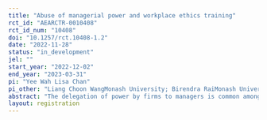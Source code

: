 ```yaml
---
title: "Abuse of managerial power and workplace ethics training"
rct_id: "AEARCTR-0010408"
rct_id_num: "10408"
doi: "10.1257/rct.10408-1.2"
date: "2022-11-28"
status: "in_development"
jel: ""
start_year: "2022-12-02"
end_year: "2023-03-31"
pi: "Yee Wah Lisa Chan"
pi_other: "Liang Choon WangMonash University; Birendra RaiMonash University"
abstract: "The delegation of power by firms to managers is common among hierarchically structured organisations. However, power can be abused by managers for their own self-interest to the detriment of subordinates and firms. Using an online randomised controlled experiment, we will analyse whether training affects the incidence of abuse of power by the manager, and whether this depends on the level of power. "
layout: registration
---
```



